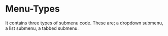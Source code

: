 # Menu-Types
It contains three types of submenu code. These are; a dropdown submenu, a list submenu, a tabbed submenu.
